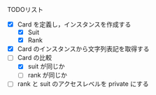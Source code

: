 
TODOリスト

* [x] Card を定義し，インスタンスを作成する
	* [x] Suit
	* [x] Rank
* [x] Card のインスタンスから文字列表記を取得する
* [ ] Card の比較
    * [x] suit が同じか
    * [ ] rank が同じか
* [ ] rank と suit のアクセスレベルを private にする